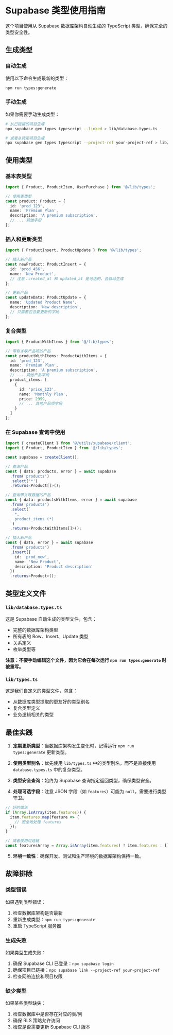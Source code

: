 # Supabase 类型使用指南

这个项目使用从 Supabase 数据库架构自动生成的 TypeScript 类型，确保完全的类型安全性。

## 生成类型

### 自动生成

使用以下命令生成最新的类型：

```bash
npm run types:generate
```

### 手动生成

如果你需要手动生成类型：

```bash
# 从已链接的项目生成
npx supabase gen types typescript --linked > lib/database.types.ts

# 或者从特定项目生成
npx supabase gen types typescript --project-ref your-project-ref > lib/database.types.ts
```

## 使用类型

### 基本表类型

```typescript
import { Product, ProductItem, UserPurchase } from '@/lib/types';

// 使用表类型
const product: Product = {
  id: 'prod_123',
  name: 'Premium Plan',
  description: 'A premium subscription',
  // ... 其他字段
};
```

### 插入和更新类型

```typescript
import { ProductInsert, ProductUpdate } from '@/lib/types';

// 插入新产品
const newProduct: ProductInsert = {
  id: 'prod_456',
  name: 'New Product',
  // 注意：created_at 和 updated_at 是可选的，会自动生成
};

// 更新产品
const updateData: ProductUpdate = {
  name: 'Updated Product Name',
  description: 'New description',
  // 只需要包含要更新的字段
};
```

### 复合类型

```typescript
import { ProductWithItems } from '@/lib/types';

// 带有关联产品项的产品
const productWithItems: ProductWithItems = {
  id: 'prod_123',
  name: 'Premium Plan',
  description: 'A premium subscription',
  // ... 其他产品字段
  product_items: [
    {
      id: 'price_123',
      name: 'Monthly Plan',
      price: 2999,
      // ... 其他产品项字段
    }
  ]
};
```

### 在 Supabase 查询中使用

```typescript
import { createClient } from '@/utils/supabase/client';
import { Product, ProductItem } from '@/lib/types';

const supabase = createClient();

// 查询产品
const { data: products, error } = await supabase
  .from('products')
  .select('*')
  .returns<Product[]>();

// 查询带关联数据的产品
const { data: productsWithItems, error } = await supabase
  .from('products')
  .select(`
    *,
    product_items (*)
  `)
  .returns<ProductWithItems[]>();

// 插入新产品
const { data, error } = await supabase
  .from('products')
  .insert({
    id: 'prod_new',
    name: 'New Product',
    description: 'Product description'
  })
  .returns<Product>();
```

## 类型定义文件

### `lib/database.types.ts`

这是 Supabase 自动生成的类型文件，包含：
- 完整的数据库架构类型
- 所有表的 Row、Insert、Update 类型
- 关系定义
- 枚举类型等

**注意：不要手动编辑这个文件，因为它会在每次运行 `npm run types:generate` 时被重写。**

### `lib/types.ts`

这是我们自定义的类型文件，包含：
- 从数据库类型提取的更友好的类型别名
- 复合类型定义
- 业务逻辑相关的类型

## 最佳实践

1. **定期更新类型**：当数据库架构发生变化时，记得运行 `npm run types:generate` 更新类型。

2. **使用类型别名**：优先使用 `lib/types.ts` 中的类型别名，而不是直接使用 `database.types.ts` 中的复杂类型。

3. **类型安全查询**：始终为 Supabase 查询指定返回类型，确保类型安全。

4. **处理可选字段**：注意 JSON 字段（如 `features`）可能为 `null`，需要进行类型守卫。

```typescript
// 好的做法
if (Array.isArray(item.features)) {
  item.features.map(feature => {
    // 安全地处理 features
  });
}

// 或者使用可选链
const featuresArray = Array.isArray(item.features) ? item.features : [];
```

5. **环境一致性**：确保开发、测试和生产环境的数据库架构保持一致。

## 故障排除

### 类型错误

如果遇到类型错误：
1. 检查数据库架构是否最新
2. 重新生成类型：`npm run types:generate`
3. 重启 TypeScript 服务器

### 生成失败

如果类型生成失败：
1. 确保 Supabase CLI 已登录：`npx supabase login`
2. 确保项目已链接：`npx supabase link --project-ref your-project-ref`
3. 检查网络连接和项目权限

### 缺少类型

如果某些类型缺失：
1. 检查数据库中是否存在对应的表/列
2. 确保 RLS 策略允许访问
3. 检查是否需要更新 Supabase CLI 版本 